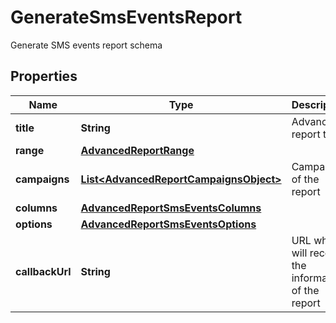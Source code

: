 

# GenerateSmsEventsReport

Generate SMS events report schema
## Properties

Name | Type | Description | Notes
------------ | ------------- | ------------- | -------------
**title** | **String** | Advanced report title | 
**range** | [**AdvancedReportRange**](AdvancedReportRange.md) |  | 
**campaigns** | [**List&lt;AdvancedReportCampaignsObject&gt;**](AdvancedReportCampaignsObject.md) | Campaigns of the report | 
**columns** | [**AdvancedReportSmsEventsColumns**](AdvancedReportSmsEventsColumns.md) |  | 
**options** | [**AdvancedReportSmsEventsOptions**](AdvancedReportSmsEventsOptions.md) |  | 
**callbackUrl** | **String** | URL which will receive the information of the report |  [optional]



